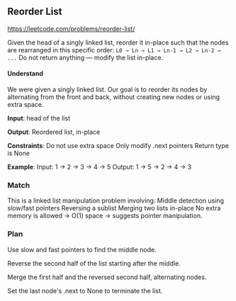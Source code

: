 ## Reorder List
https://leetcode.com/problems/reorder-list/

Given the head of a singly linked list, reorder it in-place such that
the nodes are rearranged in this specific order:
`L0 → Ln → L1 → Ln-1 → L2 → Ln-2 → ...`
Do not return anything — modify the list in-place.

#### Understand
We were given a singly linked list.
Our goal is to reorder its nodes by alternating from the front and
back, without creating new nodes or using extra space.

**Input**: head of the list

**Output**: Reordered list, in-place

**Constraints**:
Do not use extra space
Only modify .next pointers
Return type is None

**Example**:
Input: 1 → 2 → 3 → 4 → 5
Output: 1 → 5 → 2 → 4 → 3

### Match
This is a linked list manipulation problem involving:
Middle detection using slow/fast pointers
Reversing a sublist
Merging two lists in-place
No extra memory is allowed → O(1) space → suggests pointer manipulation.

### Plan
Use slow and fast pointers to find the middle node.

Reverse the second half of the list starting after the middle.

Merge the first half and the reversed second half, alternating nodes.

Set the last node's .next to None to terminate the list.

